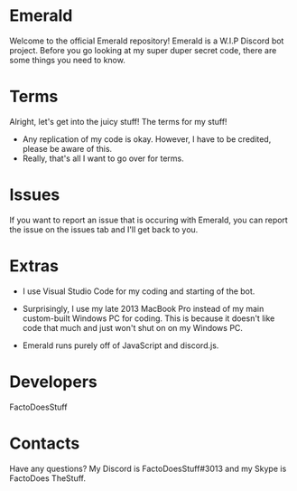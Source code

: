 # Emerald
Welcome to the official Emerald repository! Emerald is a W.I.P Discord bot project. Before you go looking at my super duper secret code, there are some things you need to know.

# Terms
Alright, let's get into the juicy stuff! The terms for my stuff!

- Any replication of my code is okay. However, I have to be credited, please be aware of this. 
- Really, that's all I want to go over for terms. 

# Issues
If you want to report an issue that is occuring with Emerald, you can report the issue on the issues tab and I'll get back to you. 

# Extras
- I use Visual Studio Code for my coding and starting of the bot.

- Surprisingly, I use my late 2013 MacBook Pro instead of my main custom-built Windows PC for coding. This is because it doesn't like code that much and just won't shut on on my Windows PC. 

- Emerald runs purely off of JavaScript and discord.js.

# Developers
FactoDoesStuff

# Contacts

Have any questions? My Discord is FactoDoesStuff#3013 and my Skype is FactoDoes TheStuff.
